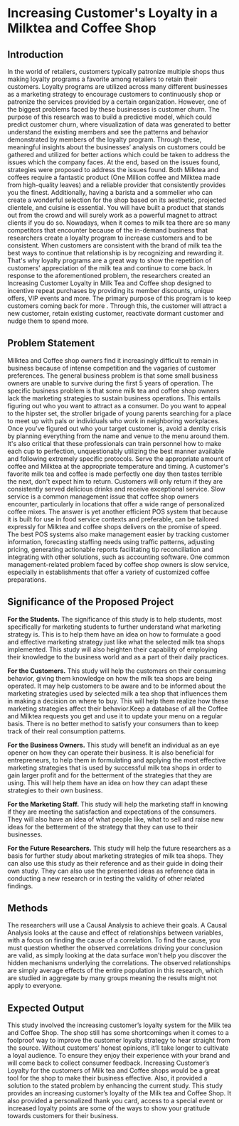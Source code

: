 # Increasing Customer's Loyalty in a Milktea and Coffee Shop

## Introduction

In the world of retailers, customers typically patronize multiple shops thus making loyalty programs a favorite among retailers to retain their customers. Loyalty programs are utilized across many different businesses as a marketing strategy to encourage customers to continuously shop or patronize the services provided by a certain organization. However, one of the biggest problems faced by these businesses is customer churn. The purpose of this research was to build a predictive model, which could predict customer churn, where visualization of data was generated to better understand the existing members and see the patterns and behavior demonstrated by members of the loyalty program. Through these, meaningful insights about the businesses’ analysis on customers could be gathered and utilized for better actions which could be taken to address the issues which the company faces. At the end, based on the issues found, strategies were proposed to address the issues found. Both Milktea and coffees require a fantastic product (One Million coffee and Milktea made from high-quality leaves) and a reliable provider that consistently provides you the finest. Additionally, having a barista and a sommelier who can create a wonderful selection for the shop based on its aesthetic, projected clientele, and cuisine is essential. You will have built a product that stands out from the crowd and will surely work as a powerful magnet to attract clients if you do so.
  	Nowadays, when it comes to milk tea there are so many competitors that encounter because of the in-demand business that researchers create a loyalty program to increase customers and to be consistent. When customers are consistent with the brand of milk tea the best ways to continue that relationship is by recognizing and rewarding it. That's why loyalty programs are a great way to show the repetition of customers' appreciation of the milk tea and continue to come back.
In response to the aforementioned problem, the researchers created an Increasing Customer Loyalty in Milk Tea and Coffee shop designed to incentive repeat purchases by providing its member discounts, unique offers, VIP events and more. The primary purpose of this program is to keep customers coming back for more . Through this, the customer will attract a new customer, retain existing customer, reactivate dormant customer and nudge them to spend more.

## Problem Statement

Milktea and Coffee shop owners find it increasingly difficult to remain in business because of intense competition and the vagaries of customer preferences. The general business problem is that some small business owners are unable to survive during the first 5 years of operation. The specific business problem is that some milk tea and coffee shop owners lack the marketing strategies to sustain business operations.
This entails figuring out who you want to attract as a consumer. Do you want to appeal to the hipster set, the stroller brigade of young parents searching for a place to meet up with pals or individuals who work in neighboring workplaces. Once you've figured out who your target customer is, avoid a dentity crisis by planning everything  from the name and venue to the menu around them. It's also critical that these professionals can train personnel how to make each cup to perfection, unquestionably utilizing the best manner available and following extremely specific protocols. Serve the appropriate amount of coffee and Milktea at the appropriate temperature and timing.
A customer's favorite milk tea and coffee is made perfectly one day then tastes terrible the next, don't expect him to return. Customers will only return if they are consistently served delicious drinks and receive exceptional service.
Slow service is a common management issue that coffee shop owners encounter, particularly in locations that offer a wide range of personalized coffee mixes. The answer is yet another efficient POS system that because it is built for use in food service contexts and preferable, can be tailored expressly for Milktea and coffee shops delivers on the promise of speed. The best POS systems also make management easier by tracking customer information, forecasting staffing needs using traffic patterns, adjusting pricing, generating actionable reports facilitating tip reconciliation and integrating with other solutions, such as accounting software. One common management-related problem faced by coffee shop owners is slow service, especially in establishments that offer a variety of customized coffee preparations.


## Significance of the Proposed Project

**For the Students.** The significance of this study is to help students, most specifically for marketing students to further understand what marketing strategy is. This is to help them have an idea on how to formulate a good and effective marketing strategy just like what the selected milk tea shops implemented. This study will also heighten their capability of employing their knowledge to the business world and as a part of their daily practices.

**For the Customers.** This study will help the customers on their consuming behavior, giving them knowledge on how the milk tea shops are being operated. It may help customers to be aware and to be informed about the marketing strategies used by selected milk a tea shop that influences them in making a decision on where to buy. This will help them realize how these marketing strategies affect their behavior.Keep a database of all the Coffee and Milktea requests you get and use it to update your menu on a regular basis. There is no better method to satisfy your consumers than to keep track of their real consumption patterns.

**For the Business Owners.** This study will benefit an individual as an eye opener on how they can operate their business. It is also beneficial for entrepreneurs, to help them in formulating and applying the most effective marketing strategies that is used by successful milk tea shops in order to gain larger profit and for the betterment of the strategies that they are using. This will help them have an idea on how they can adapt these strategies to their own business.

**For the Marketing Staff.** This study will help the marketing staff in knowing if they are meeting the satisfaction and expectations of the consumers. They will also have an idea of what people like, what to sell and raise new ideas for the betterment of the strategy that they can use to their businesses.

**For the Future Researchers.** This study will help the future researchers as a basis for further study about marketing strategies of milk tea shops. They can also use this study as their reference and as their guide in doing their own study. They can also use the presented ideas as reference data in conducting a new research or in testing the validity of other related findings.

## Methods

The researchers will use a Causal Analysis to achieve their goals. A Causal Analysis looks at the cause and effect of relationships between variables, with a focus on finding the cause of a correlation. To find the cause, you must question whether the observed correlations driving your conclusion are valid, as simply looking at the data surface won't help you discover the hidden mechanisms underlying the correlations. The observed relationships are simply average effects of the entire population in this research, which are studied in aggregate by many groups meaning the results might not apply to everyone.

## Expected Output
This study involved the increasing customer’s loyalty system for the Milk tea and Coffee Shop. The shop still has some shortcomings when it comes to a foolproof way to improve the customer loyalty strategy to hear straight from the source. Without customers’ honest opinions, it’ll take longer to cultivate a loyal audience. To ensure they enjoy their experience with your brand and will come back to collect consumer feedback.
Increasing Customer’s Loyalty for the customers of Milk tea and Coffee shops would be a great tool for the shop to make their business effective. Also, it provided a solution to the stated problem by enhancing the current study. This study provides an increasing customer’s loyalty of the Milk tea and Coffee Shop. It also provided a personalized thank you card, access to a special event or increased loyalty points are some of the ways to show your gratitude towards customers for their business.
